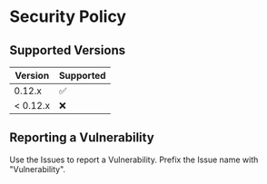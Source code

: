 # Security Policy

## Supported Versions

| Version  | Supported          |
| -------- | ------------------ |
| 0.12.x   | :white_check_mark: |
| < 0.12.x | :x:                |

## Reporting a Vulnerability

Use the Issues to report a Vulnerability. Prefix the Issue name with "Vulnerability".
